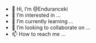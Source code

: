 - 👋 Hi, I’m @Enduranceki
- 👀 I’m interested in ...
- 🌱 I’m currently learning ...
- 💞️ I’m looking to collaborate on ...
- 📫 How to reach me ...

<!---
Enduranceki/Enduranceki is a ✨ special ✨ repository because its `README.md` (this file) appears on your GitHub profile.
You can click the Preview link to take a look at your changes.
--->
